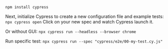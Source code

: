 `npm install cypress`

Next, initialize Cypress to create a new configuration file and example tests:  
`npx cypress open`
Click on your new spec and watch Cypress launch it.

Or without GUI:
`npx cypress run --headless --browser chrome`

Run specific test:
`npx cypress run --spec "cypress/e2e/00-my-test.cy.js"`
